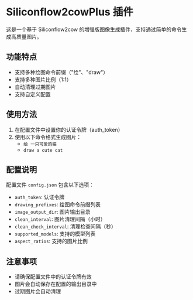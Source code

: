 # Siliconflow2cowPlus 插件

这是一个基于 Siliconflow2cow 的增强版图像生成插件，支持通过简单的命令生成高质量图片。

## 功能特点

- 支持多种绘图命令前缀（"绘"、"draw"）
- 支持多种图片比例（1:1）
- 自动清理过期图片
- 支持自定义配置

## 使用方法

1. 在配置文件中设置你的认证令牌（auth_token）
2. 使用以下命令格式生成图片：
   - `绘 一只可爱的猫`
   - `draw a cute cat`

## 配置说明

配置文件 `config.json` 包含以下选项：

- `auth_token`: 认证令牌
- `drawing_prefixes`: 绘图命令前缀列表
- `image_output_dir`: 图片输出目录
- `clean_interval`: 图片清理间隔（小时）
- `clean_check_interval`: 清理检查间隔（秒）
- `supported_models`: 支持的模型列表
- `aspect_ratios`: 支持的图片比例

## 注意事项

- 请确保配置文件中的认证令牌有效
- 图片会自动保存在配置的输出目录中
- 过期图片会自动清理 